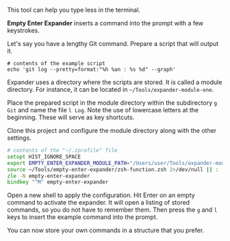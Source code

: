 This tool can help you type less in the terminal.

**Empty Enter Expander** inserts a command into the prompt with a few keystrokes.

Let's say you have a lengthy Git command.
Prepare a script that will output it.

```shell
# contents of the example script
echo 'git log --pretty=format:"%h %an : %s %d" --graph'
```

Expander uses a directory where the scripts are stored.
It is called a module directory.
For instance, it can be located in `~/Tools/expander-module-one`.

Place the prepared script in the module directory within the subdirectory `g Git` and name the file `l Log`.
Note the use of lowercase letters at the beginning.
These will serve as key shortcuts.

Clone this project and configure the module directory along with the other settings.

```zsh
# contents of the "~/.zprofile" file
setopt HIST_IGNORE_SPACE
export EMPTY_ENTER_EXPANDER_MODULE_PATH="/Users/user/Tools/expander-module-one"
source ~/Tools/empty-enter-expander/zsh-function.zsh 2>/dev/null || :
zle -N empty-enter-expander
bindkey "^M" empty-enter-expander
```

Open a new shell to apply the configuration.
Hit Enter on an empty command to activate the expander.
It will open a listing of stored commands, so you do not have to remember them.
Then press the `g` and `l` keys to insert the example command into the prompt.

You can now store your own commands in a structure that you prefer.